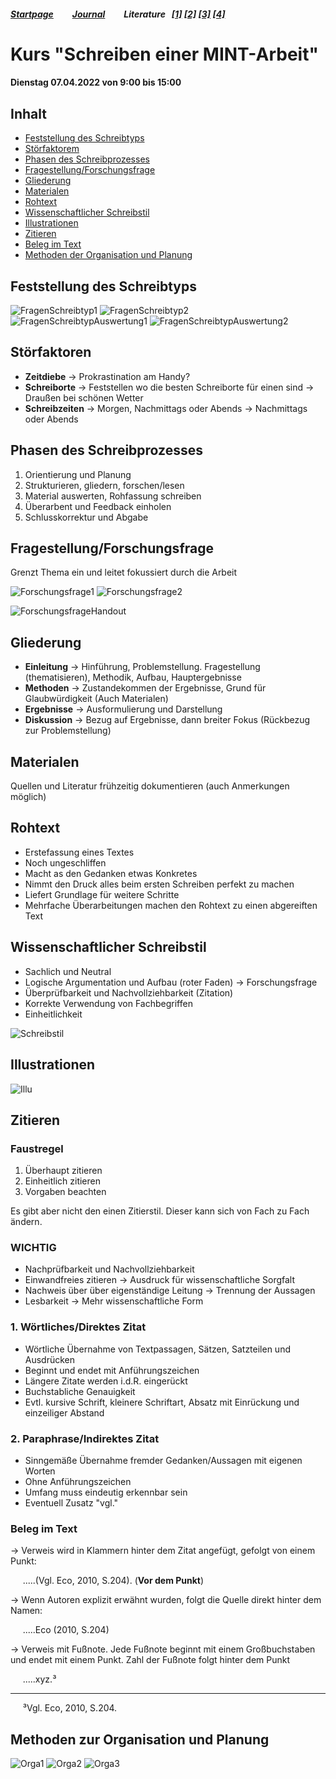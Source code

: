 ##### [Startpage](/README.md) &nbsp; &nbsp; &nbsp; &nbsp; [Journal](/journal/JOURNAL.md) &nbsp; &nbsp; &nbsp; &nbsp; Literature &nbsp; [[1]](/literature/Peeters%2C%20Rath%2C%20Buchholz%20-%20Gradient-driven%20flux-tube%20simulations%20of%20ion%20temperature%20gradient%20turbulence%20close%20to%20the%20non-linear%20threshold%20(Paper%2C%202016).pdf) [[2]](/literature/Peeters%2C%20Rath%2C%20Buchholz%20-%20Comparison%20of%20gradient%20and%20flux%20driven%20gyro-%0Akinetic%20turbulent%20transport%20(Paper%2C%202016).pdf) [[3]](/literature/Suttrop%20-%20Einfuehrung%20in%20Plasmaphysik/EinfuehrungPlasma.md) [[4]](/literature/Suttrop%20-%20Einfuehrung%20in%20Fusionsforschung/EinfuehrungFusion.md)
# Kurs "Schreiben einer MINT-Arbeit"

#### Dienstag 07.04.2022 von 9:00 bis 15:00

## Inhalt
* [Feststellung des Schreibtyps](#feststellung-des-schreibtyps)
* [Störfaktorem](#störfaktoren)
* [Phasen des Schreibprozesses](#phasen-des-schreibprozesses)
* [Fragestellung/Forschungsfrage](#fragestellungforschungsfrage)
* [Gliederung](#gliederung)
* [Materialen](#materialen)
* [Rohtext](#rohtext)
* [Wissenschaftlicher Schreibstil](#wissenschaftlicher-schreibstil)
* [Illustrationen](#illustrationen)
* [Zitieren](#zitieren)
* [Beleg im Text](#beleg-im-text)
* [Methoden der Organisation und Planung](#methoden-zur-organisation-und-planung)

## Feststellung des Schreibtyps

![FragenSchreibtyp1](/journal/pictures/HowToMINT/Schreibtypentest-1.png)
![FragenSchreibtyp2](/journal/pictures/HowToMINT/Schreibtypentest-2.png)
![FragenSchreibtypAuswertung1](/journal/pictures/HowToMINT/Schreibtypentest-3.png)
![FragenSchreibtypAuswertung2](/journal/pictures/HowToMINT/Schreibtypentest-4.png)

## Störfaktoren

* **Zeitdiebe** &rarr; Prokrastination am Handy?
* **Schreiborte** &rarr; Feststellen wo die besten Schreiborte für einen sind &rarr; Draußen bei schönen Wetter
* **Schreibzeiten** &rarr; Morgen, Nachmittags oder Abends &rarr; Nachmittags oder Abends

## Phasen des Schreibprozesses
1. Orientierung und Planung
2. Strukturieren, gliedern, forschen/lesen
3. Material auswerten, Rohfassung schreiben
4. Überarbent und Feedback einholen
5. Schlusskorrektur und Abgabe

## Fragestellung/Forschungsfrage

Grenzt Thema ein und leitet fokussiert durch die Arbeit

![Forschungsfrage1](/journal/pictures/HowToMINT/AB1_Forschungsfrage-1.png)
![Forschungsfrage2](/journal/pictures/HowToMINT/AB1_Forschungsfrage-2.png)

![ForschungsfrageHandout](/journal/pictures/HowToMINT/Handout_Forschungsfrage.png)


## Gliederung

* **Einleitung** &rarr; Hinführung, Problemstellung. Fragestellung (thematisieren), Methodik, Aufbau, Hauptergebnisse
* **Methoden** &rarr; Zustandekommen der Ergebnisse, Grund für Glaubwürdigkeit (Auch Materialen)
* **Ergebnisse** &rarr; Ausformulierung und Darstellung
* **Diskussion** &rarr; Bezug auf Ergebnisse, dann breiter Fokus (Rückbezug zur Problemstellung)

## Materialen
Quellen und Literatur frühzeitig dokumentieren (auch Anmerkungen möglich)

## Rohtext
* Erstefassung eines Textes
* Noch ungeschliffen
* Macht as den Gedanken etwas Konkretes
* Nimmt den Druck alles beim ersten Schreiben perfekt zu machen
* Liefert Grundlage für weitere Schritte
* Mehrfache Überarbeitungen machen den Rohtext zu einen abgereiften Text

## Wissenschaftlicher Schreibstil

* Sachlich und Neutral
* Logische Argumentation und Aufbau (roter Faden) &rarr; Forschungsfrage
* Überprüfbarkeit und Nachvollziehbarkeit (Zitation)
* Korrekte Verwendung von Fachbegriffen
* Einheitlichkeit

![Schreibstil](/journal/pictures/HowToMINT/AB2_Schreibstil_%C3%9Cbung.png)

## Illustrationen
![Illu](/journal/pictures/HowToMINT/Handout_Illustrations.png)

## Zitieren

### Faustregel
1. Überhaupt zitieren
2. Einheitlich zitieren
3. Vorgaben beachten

Es gibt aber nicht den einen Zitierstil. Dieser kann sich von Fach zu Fach ändern.

### **WICHTIG**
* Nachprüfbarkeit und Nachvollziehbarkeit
* Einwandfreies zitieren &rarr; Ausdruck für wissenschaftliche Sorgfalt
* Nachweis über über eigenständige Leitung &rarr; Trennung der Aussagen
* Lesbarkeit &rarr; Mehr wissenschaftliche Form

### 1. Wörtliches/Direktes Zitat
* Wörtliche Übernahme von Textpassagen, Sätzen, Satzteilen und Ausdrücken
* Beginnt und endet mit Anführungszeichen
* Längere Zitate werden i.d.R. eingerückt
* Buchstabliche Genauigkeit 
* Evtl. kursive Schrift, kleinere Schriftart, Absatz mit Einrückung und einzeiliger Abstand

### 2. Paraphrase/Indirektes Zitat
* Sinngemäße Übernahme fremder Gedanken/Aussagen mit eigenen Worten
* Ohne Anführungszeichen
* Umfang muss eindeutig erkennbar sein 
* Eventuell Zusatz "vgl."

### Beleg im Text
&rarr; Verweis wird in Klammern hinter dem Zitat angefügt, gefolgt von einem Punkt: 

&nbsp;  &nbsp; &nbsp;.....(Vgl. Eco, 2010, S.204). (**Vor dem Punkt**)

&rarr; Wenn Autoren explizit erwähnt wurden, folgt die Quelle direkt hinter dem Namen: 

&nbsp;  &nbsp; &nbsp;.....Eco (2010, S.204)

&rarr; Verweis mit Fußnote. Jede Fußnote beginnt mit einem Großbuchstaben und endet mit einem Punkt. Zahl der Fußnote folgt hinter dem Punkt

&nbsp;  &nbsp; &nbsp;.....xyz.³

___
&nbsp;  &nbsp; &nbsp;³Vgl. Eco, 2010, S.204.

## Methoden zur Organisation und Planung

![Orga1](/journal/pictures/HowToMINT/Methodenhandout_WS%20Orga%20und%20Planen-1.png)
![Orga2](/journal/pictures/HowToMINT/Methodenhandout_WS%20Orga%20und%20Planen-2.png)
![Orga3](/journal/pictures/HowToMINT/Methodenhandout_WS%20Orga%20und%20Planen-3.png)